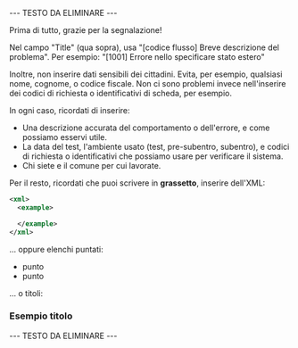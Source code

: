 --- TESTO DA ELIMINARE ---

Prima di tutto, grazie per la segnalazione!

Nel campo "Title" (qua sopra), usa "[codice flusso] Breve descrizione del problema".  Per esempio: "[1001] Errore nello specificare stato estero"

Inoltre, non inserire dati sensibili dei cittadini. Evita, per esempio, qualsiasi nome, cognome, o codice fiscale. Non ci sono problemi invece nell'inserire dei codici di richiesta o identificativi di scheda, per esempio.

In ogni caso, ricordati di inserire:

   * Una descrizione accurata del comportamento o dell'errore, e come possiamo esservi utile.
   * La data del test, l'ambiente usato (test, pre-subentro, subentro), e codici di richiesta
     o identificativi che possiamo usare per verificare il sistema.
   * Chi siete e il comune per cui lavorate.

Per il resto, ricordati che puoi scrivere in **grassetto**, inserire dell'XML:

```xml
<xml>
  <example>

  </example>
</xml>
```

... oppure elenchi puntati:

   * punto
   * punto

... o titoli:

### Esempio titolo


--- TESTO DA ELIMINARE ---
